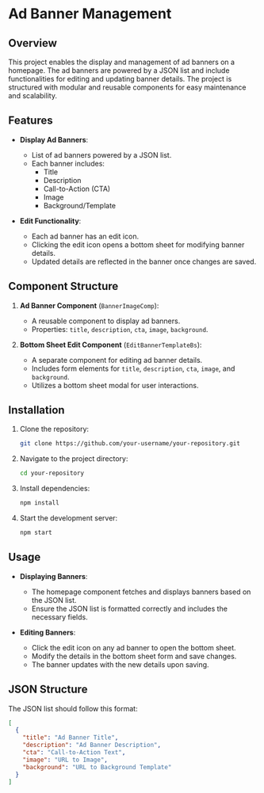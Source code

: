 # Ad Banner Management

## Overview

This project enables the display and management of ad banners on a homepage. The ad banners are powered by a JSON list and include functionalities for editing and updating banner details. The project is structured with modular and reusable components for easy maintenance and scalability.

## Features

- **Display Ad Banners**: 
  - List of ad banners powered by a JSON list.
  - Each banner includes:
    - Title
    - Description
    - Call-to-Action (CTA)
    - Image
    - Background/Template

- **Edit Functionality**:
  - Each ad banner has an edit icon.
  - Clicking the edit icon opens a bottom sheet for modifying banner details.
  - Updated details are reflected in the banner once changes are saved.

## Component Structure

1. **Ad Banner Component** (`BannerImageComp`):
   - A reusable component to display ad banners.
   - Properties: `title`, `description`, `cta`, `image`, `background`.

2. **Bottom Sheet Edit Component** (`EditBannerTemplateBs`):
   - A separate component for editing ad banner details.
   - Includes form elements for `title`, `description`, `cta`, `image`, and `background`.
   - Utilizes a bottom sheet modal for user interactions.

## Installation

1. Clone the repository:
    ```bash
    git clone https://github.com/your-username/your-repository.git
    ```

2. Navigate to the project directory:
    ```bash
    cd your-repository
    ```

3. Install dependencies:
    ```bash
    npm install
    ```

4. Start the development server:
    ```bash
    npm start
    ```

## Usage

- **Displaying Banners**: 
  - The homepage component fetches and displays banners based on the JSON list.
  - Ensure the JSON list is formatted correctly and includes the necessary fields.

- **Editing Banners**:
  - Click the edit icon on any ad banner to open the bottom sheet.
  - Modify the details in the bottom sheet form and save changes.
  - The banner updates with the new details upon saving.

## JSON Structure

The JSON list should follow this format:

```json
[
  {
    "title": "Ad Banner Title",
    "description": "Ad Banner Description",
    "cta": "Call-to-Action Text",
    "image": "URL to Image",
    "background": "URL to Background Template"
  }
]
